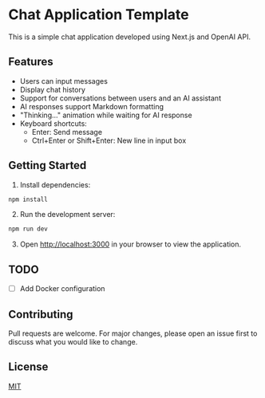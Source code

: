 # Chat Application Template

This is a simple chat application developed using Next.js and OpenAI API.

## Features

- Users can input messages
- Display chat history
- Support for conversations between users and an AI assistant
- AI responses support Markdown formatting
- "Thinking..." animation while waiting for AI response
- Keyboard shortcuts:
  - Enter: Send message
  - Ctrl+Enter or Shift+Enter: New line in input box

## Getting Started

1. Install dependencies:
```bash
npm install
```

2. Run the development server:
```bash
npm run dev
```

3. Open [http://localhost:3000](http://localhost:3000) in your browser to view the application.



## TODO

- [ ] Add Docker configuration


## Contributing

Pull requests are welcome. For major changes, please open an issue first to discuss what you would like to change.

## License

[MIT](https://choosealicense.com/licenses/mit/)



